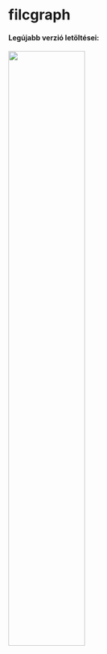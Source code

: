 # filcgraph
#### Legújabb verzió letöltései:

<img src="https://files.foxyn.net/Filc/graph.png?maxAge=25920" width="55%">
